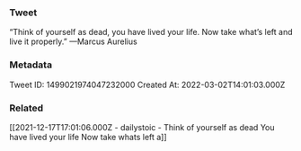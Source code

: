 ### Tweet
“Think of yourself as dead, you have lived your life. Now take what’s left and live it properly.” —Marcus Aurelius

### Metadata
Tweet ID: 1499021974047232000
Created At: 2022-03-02T14:01:03.000Z

### Related
[[2021-12-17T17:01:06.000Z - dailystoic - Think of yourself as dead You have lived your life Now take whats left a]]


